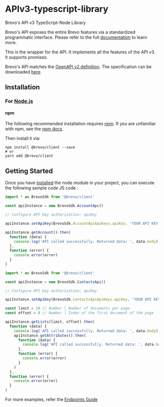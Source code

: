 # APIv3-typescript-library

Brevo's API v3 TypeScript-Node Library

Brevo's API exposes the entire Brevo features via a standardized programmatic interface. Please refer to the full [documentation](https://developers.brevo.com) to learn more.

This is the wrapper for the API. It implements all the features of the API v3. It supports promises.

Brevo's API matches the [OpenAPI v2 definition](https://www.openapis.org/). The specification can be downloaded [here](https://api.brevo.com/v3/swagger_definition.yml).

## Installation

### For [Node.js](https://nodejs.org/)

#### npm

The following recommended installation requires [npm](https://npmjs.org/). If you are unfamiliar with npm, see the [npm docs](https://npmjs.org/doc/).

Then install it via:

```shell
npm install @brevo/client --save
# or
yarn add @brevo/client
```

## Getting Started

Once you have [installed](#installation) the node module in your project, you can execute the following sample code JS code :

```javascript
import * as BrevoSdk from '@brevo/client'

const apiInstance = new BrevoSdk.AccountApi()

// Configure API key authorization: apiKey

apiInstance.setApiKey(BrevoSdk.AccountApiApiKeys.apiKey, 'YOUR API KEY')

apiInstance.getAccount().then(
  function (data) {
    console.log('API called successfully. Returned data: ', data.body)
  },
  function (error) {
    console.error(error)
  }
)
```

```javascript
import * as BrevoSdk from '@brevo/client'

const apiInstance = new BrevoSdk.ContactsApi()

// Configure API key authorization: apiKey

apiInstance.setApiKey(BrevoSdk.ContactsApiApiKeys.apiKey, 'YOUR API KEY')

const limit = 10 // Number | Number of documents per page
const offset = 0 // Number | Index of the first document of the page

apiInstance.getLists(limit, offset).then(
  function (data) {
    console.log('API called successfully. Returned data: ', data.body)
    apiInstance.getAttributes().then(
      function (data) {
        console.log('API called successfully. Returned data: ', data.body)
      },
      function (error) {
        console.error(error)
      }
    )
  },
  function (error) {
    console.error(error)
  }
)
```

For more examples, refer the [Endpoints Guide](https://developers.brevo.com/reference)
